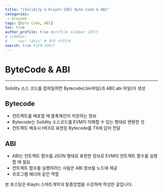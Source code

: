 ```yaml
---
title: "[Solidity & Klaytn SDK] Byte Code & ABI"
categories:
 - GroundX
tags: [Byte Code, ABI] 
toc: true
author_profile: true #profile sidebar 감추기
# sidebar:
#     nav: "docs" # 목차 사이드바
search: true #검색 피하기
---
```




# ByteCode & ABI

------------------

Solidity 소스 코드를 컴파일하면 Bytecode(.bin파일)과 ABI(.abi 파일)이 생성



## Bytecode

- 컨트랙트를 배포할 때 블록체인이 저장하는 정보
- Bytecode는 Solidity 소스코드를 EVM이 이해할 수 있는 형태로 변환한 것
- 컨트랙트 배포시 HEX로 표현된 Bytecode를 TX에 담아 전달



## ABI

- ABI는 컨트랙트 함수를 JSON 형태로 표현한 정보로 EVM이 컨트랙트 함수를 실행할 때 필요
- 컨트랙트 함수를 실행하려는 사람은 ABI 정보를 노드에 제공
- 프로그램 헤더와 같은 역할



<div class="notice">
  <p>본 포스팅은 Klaytn 스마트계약과 탈중앙앱을 수강하며 작성한 글입니다.</p>
</div>
